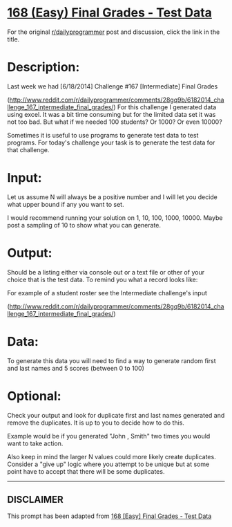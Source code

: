 # [168 (Easy) Final Grades - Test Data](https://www.reddit.com/r/dailyprogrammer/comments/28vgej/6232014_challenge_168_easy_final_grades_test_data/)

For the original [r/dailyprogrammer](https://www.reddit.com/r/dailyprogrammer/) post and discussion, click the link in the title.

# Description:
Last week we had [6/18/2014] Challenge #167 [Intermediate] Final Grades 

(http://www.reddit.com/r/dailyprogrammer/comments/28gq9b/6182014_challenge_167_intermediate_final_grades/)
For this challenge I generated data using excel. It was a bit time consuming but for the limited data set it was not too bad. But what if we needed 100 students? Or 1000? Or even 10000?

Sometimes it is useful to use programs to generate test data to test programs. For today's challenge your task is to generate the test data for that challenge.

# Input:
Let us assume N will always be a positive number and I will let you decide what upper bound if any you want to set.

I would recommend running your solution on 1, 10, 100, 1000, 10000. Maybe post a sampling of 10 to show what you can generate.

# Output:
Should be a listing either via console out or a text file or other of your choice that is the test data. To remind you what a record looks like:

For example of a student roster see the Intermediate challenge's input

(http://www.reddit.com/r/dailyprogrammer/comments/28gq9b/6182014_challenge_167_intermediate_final_grades/)
# Data:
To generate this data you will need to find a way to generate random first and last names and 5 scores (between 0 to 100)

# Optional:
Check your output and look for duplicate first and last names generated and remove the duplicates. It is up to you to decide how to do this.

Example would be if you generated "John , Smith" two times you would want to take action. 

Also keep in mind the larger N values could more likely create duplicates. Consider a "give up" logic where you attempt to be unique but at some point have to accept that there will be some duplicates. 


----
## **DISCLAIMER**
This prompt has been adapted from [168 [Easy] Final Grades - Test Data](https://www.reddit.com/r/dailyprogrammer/comments/28vgej/6232014_challenge_168_easy_final_grades_test_data/
)

